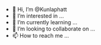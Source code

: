 - 👋 Hi, I’m @Kunlaphatt
- 👀 I’m interested in ...
- 🌱 I’m currently learning ...
- 💞️ I’m looking to collaborate on ...
- 📫 How to reach me ...

<!---
Kunlaphatt/Kunlaphatt is a ✨ special ✨ repository because its `README.md` (this file) appears on your GitHub profile.
You can click the Preview link to take a look at your changes.
--->
